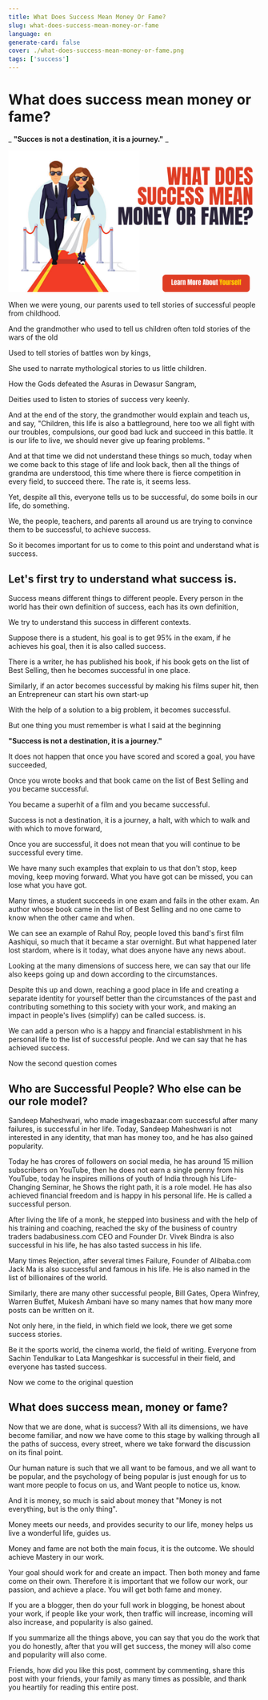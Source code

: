 ```yaml
---
title: What Does Success Mean Money Or Fame?
slug: what-does-success-mean-money-or-fame
language: en
generate-card: false
cover: ./what-does-success-mean-money-or-fame.png
tags: ['success']
---
```

# What does success mean money or fame?

_ **&quot;Succes is not a destination, it is a journey.&quot;** _

![](./what-does-success-mean-money-or-fame.png)


When we were young, our parents used to tell stories of successful people from childhood.

And the grandmother who used to tell us children often told stories of the wars of the old

Used to tell stories of battles won by kings,

She used to narrate mythological stories to us little children.

How the Gods defeated the Asuras in Dewasur Sangram,

Deities used to listen to stories of success very keenly.

And at the end of the story, the grandmother would explain and teach us, and say, &quot;Children, this life is also a battleground, here too we all fight with our troubles, compulsions, our good bad luck and succeed in this battle. It is our life to live, we should never give up fearing problems. &quot;

And at that time we did not understand these things so much, today when we come back to this stage of life and look back, then all the things of grandma are understood, this time where there is fierce competition in every field, to succeed there. The rate is, it seems less.

Yet, despite all this, everyone tells us to be successful, do some boils in our life, do something.

We, the people, teachers, and parents all around us are trying to convince them to be successful, to achieve success.

So it becomes important for us to come to this point and understand what is success.

## Let&#39;s first try to understand what success is.

Success means different things to different people. Every person in the world has their own definition of success, each has its own definition,

We try to understand this success in different contexts.

Suppose there is a student, his goal is to get 95% in the exam, if he achieves his goal, then it is also called success.

There is a writer, he has published his book, if his book gets on the list of Best Selling, then he becomes successful in one place.

Similarly, if an actor becomes successful by making his films super hit, then an Entrepreneur can start his own start-up

With the help of a solution to a big problem, it becomes successful.

But one thing you must remember is what I said at the beginning

**&quot;Success is not a destination, it is a journey.&quot;**

It does not happen that once you have scored and scored a goal, you have succeeded,

Once you wrote books and that book came on the list of Best Selling and you became successful.

You became a superhit of a film and you became successful.

Success is not a destination, it is a journey, a halt, with which to walk and with which to move forward,

Once you are successful, it does not mean that you will continue to be successful every time.

We have many such examples that explain to us that don&#39;t stop, keep moving, keep moving forward. What you have got can be missed, you can lose what you have got.

Many times, a student succeeds in one exam and fails in the other exam. An author whose book came in the list of Best Selling and no one came to know when the other came and when.

We can see an example of Rahul Roy, people loved this band&#39;s first film Aashiqui, so much that it became a star overnight. But what happened later lost stardom, where is it today, what does anyone have any news about.

Looking at the many dimensions of success here, we can say that our life also keeps going up and down according to the circumstances.

Despite this up and down, reaching a good place in life and creating a separate identity for yourself better than the circumstances of the past and contributing something to this society with your work, and making an impact in people&#39;s lives (simplify) can be called success. is.

We can add a person who is a happy and financial establishment in his personal life to the list of successful people. And we can say that he has achieved success.

Now the second question comes

## Who are Successful People? Who else can be our role model?

Sandeep Maheshwari, who made imagesbazaar.com successful after many failures, is successful in her life. Today, Sandeep Maheshwari is not interested in any identity, that man has money too, and he has also gained popularity.

Today he has crores of followers on social media, he has around 15 million subscribers on YouTube, then he does not earn a single penny from his YouTube, today he inspires millions of youth of India through his Life-Changing Seminar, he Shows the right path, it is a role model. He has also achieved financial freedom and is happy in his personal life. He is called a successful person.

After living the life of a monk, he stepped into business and with the help of his training and coaching, reached the sky of the business of country traders badabusiness.com CEO and Founder Dr. Vivek Bindra is also successful in his life, he has also tasted success in his life.

Many times Rejection, after several times Failure, Founder of Alibaba.com Jack Ma is also successful and famous in his life. He is also named in the list of billionaires of the world.

Similarly, there are many other successful people, Bill Gates, Opera Winfrey, Warren Buffet, Mukesh Ambani have so many names that how many more posts can be written on it.

Not only here, in the field, in which field we look, there we get some success stories.

Be it the sports world, the cinema world, the field of writing. Everyone from Sachin Tendulkar to Lata Mangeshkar is successful in their field, and everyone has tasted success.

Now we come to the original question

## What does success mean, money or fame?

Now that we are done, what is success? With all its dimensions, we have become familiar, and now we have come to this stage by walking through all the paths of success, every street, where we take forward the discussion on its final point.

Our human nature is such that we all want to be famous, and we all want to be popular, and the psychology of being popular is just enough for us to want more people to focus on us, and Want people to notice us, know.

And it is money, so much is said about money that &quot;Money is not everything, but is the only thing&quot;.

Money meets our needs, and provides security to our life, money helps us live a wonderful life, guides us.

Money and fame are not both the main focus, it is the outcome. We should achieve Mastery in our work.

Your goal should work for and create an impact. Then both money and fame come on their own. Therefore it is important that we follow our work, our passion, and achieve a place. You will get both fame and money.

If you are a blogger, then do your full work in blogging, be honest about your work, if people like your work, then traffic will increase, incoming will also increase, and popularity is also gained.

If you summarize all the things above, you can say that you do the work that you do honestly, after that you will get success, the money will also come and popularity will also come.

Friends, how did you like this post, comment by commenting, share this post with your friends, your family as many times as possible, and thank you heartily for reading this entire post.